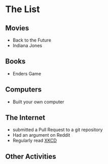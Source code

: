 
# The List

## Movies
* Back to the Future
* Indiana Jones

## Books
* Enders Game

## Computers
* Built your own computer

## The Internet
* submitted a Pull Request to a git repository
* Had an argument on Reddit
* Regularly read [XKCD](http://xkcd.com)

## Other Activities

